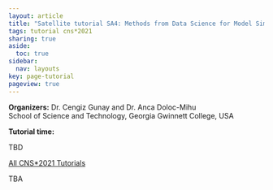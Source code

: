 ```yaml
---
layout: article
title: "Satellite tutorial SA4: Methods from Data Science for Model Simulation, Analysis, and Visualization"
tags: tutorial cns*2021
sharing: true
aside:
  toc: true
sidebar:
  nav: layouts
key: page-tutorial
pageview: true
---
```


**Organizers:** Dr. Cengiz Gunay and Dr. Anca Doloc-Mihu <br>
School of Science and Technology, Georgia Gwinnett College, USA

**Tutorial time:**

TBD 

<!--more-->

[All CNS*2021 Tutorials](https://www.cnsorg.org/cns-2021-tutorials)

TBA
